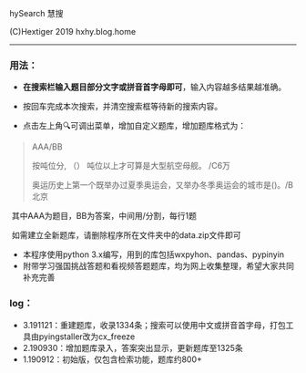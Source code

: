 hySearch 慧搜

(C)Hextiger 2019  hxhy.blog.home

------

### 用法：

- **在搜索栏输入题目部分文字或拼音首字母即可**，输入内容越多结果越准确。  

- 按回车完成本次搜索，并清空搜索框等待新的搜索内容。 

- 点击左上角🔍可调出菜单，增加自定义题库，增加题库格式为：

 >  AAA/BB  
 >
 >  按吨位分,  （） 吨位以上才可算是大型航空母舰。 /C6万
 >
 >  奥运历史上第一个既举办过夏季奥运会，又举办冬季奥运会的城市是()。/B北京

​      其中AAA为题目，BB为答案，中间用/分割，每行1题  

​      如需建立全新题库，请删除程序所在文件夹中的data.zip文件即可

- 本程序使用python 3.x编写，用到的库包括wxpyhon、pandas、pypinyin
- 附带学习强国挑战答题和看视频答题题库，均为网上收集整理，希望大家共同补充完善

### log： 

- 3.191121：重建题库，收录1334条；搜索可以使用中文或拼音首字母，打包工具由pyingstaller改为cx_freeze
- 2.190930：增加题库录入，答案突出显示，更新题库至1325条
- 1.190912：初始版，仅包含检索功能，题库约800+